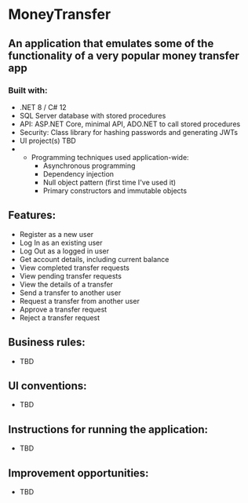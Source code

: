 # MoneyTransfer

## An application that emulates some of the functionality of a very popular money transfer app

### Built with: 
- .NET 8 / C# 12
- SQL Server database with stored procedures
- API: ASP.NET Core, minimal API, ADO.NET to call stored procedures
- Security: Class library for hashing passwords and generating JWTs
- UI project(s) TBD
- - Programming techniques used application-wide:
	- Asynchronous programming
	- Dependency injection
	- Null object pattern (first time I've used it)
	- Primary constructors and immutable objects

## Features:
- Register as a new user
- Log In as an existing user
- Log Out as a logged in user
- Get account details, including current balance
- View completed transfer requests
- View pending transfer requests
- View the details of a transfer
- Send a transfer to another user
- Request a transfer from another user
- Approve a transfer request
- Reject a transfer request

## Business rules:
- TBD

## UI conventions:
- TBD

## Instructions for running the application:
- TBD

## Improvement opportunities:
- TBD





